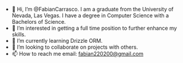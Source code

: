 - 👋 Hi, I’m @FabianCarrasco. I am a graduate from the University of Nevada, Las Vegas. 
     I have a degree in Computer Science with a Bachelors of Science.
- 👀 I’m interested in getting a full time position to further enhance my skills.
- 🌱 I’m currently learning Drizzle ORM.
- 💞️ I’m looking to collaborate on projects with others.
- 📫 How to reach me 
     email: fabian220200@gmail.com
     
